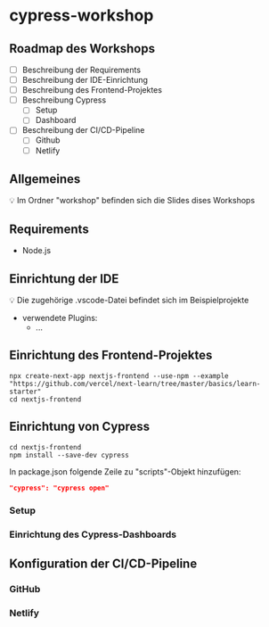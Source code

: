 # cypress-workshop
## Roadmap des Workshops

- [ ] Beschreibung der Requirements
- [ ] Beschreibung der IDE-Einrichtung
- [ ] Beschreibung des Frontend-Projektes
- [ ] Beschreibung Cypress
  - [ ] Setup
  - [ ] Dashboard
- [ ] Beschreibung der CI/CD-Pipeline
  - [ ] Github
  - [ ] Netlify

## Allgemeines

:bulb: Im Ordner "workshop" befinden sich die Slides dises Workshops

## Requirements

- Node.js

## Einrichtung der IDE

:bulb: Die zugehörige .vscode-Datei befindet sich im Beispielprojekte

- verwendete Plugins:
  - ...

## Einrichtung des Frontend-Projektes

```console
npx create-next-app nextjs-frontend --use-npm --example "https://github.com/vercel/next-learn/tree/master/basics/learn-starter"
cd nextjs-frontend
```

## Einrichtung von Cypress

```console
cd nextjs-frontend
npm install --save-dev cypress
```

In package.json folgende Zeile zu "scripts"-Objekt hinzufügen:
```json
"cypress": "cypress open"
```

### Setup

### Einrichtung des Cypress-Dashboards

## Konfiguration der CI/CD-Pipeline

### GitHub

### Netlify
